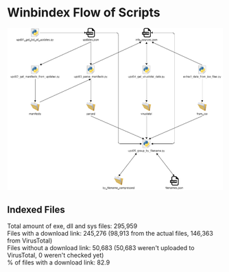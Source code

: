# Winbindex Flow of Scripts

![winbindex-scripts-flow.png](winbindex-scripts-flow.png)

## Indexed Files

<!--FileStats-->
Total amount of exe, dll and sys files: 295,959  
Files with a download link: 245,276 (98,913 from the actual files, 146,363 from VirusTotal)  
Files without a download link: 50,683 (50,683 weren't uploaded to VirusTotal, 0 weren't checked yet)  
% of files with a download link: 82.9  
<!--/FileStats-->
